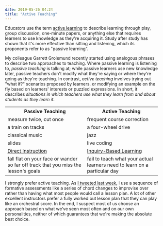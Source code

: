 ```yaml
---
date: 2019-05-26 04:24
title: "Active Teaching"
---
```


Educators use the term [active learning](https://en.wikipedia.org/wiki/Active_learning)
to describe learning through play,
group discussion,
one-minute papers,
or anything else that requires learners to use knowledge as they're acquiring it.
Study after study has shown that it's more effective than sitting and listening,
which its proponents refer to as "passive learning".

My colleague Garrett Grolemund recently started using analogous phrases
to describe two approaches to teaching.
Where passive learning is listening to,
*passive teaching* is talking at;
while passive learners use new knowledge later,
passive teachers don't modify what they're saying or where they're going as they're teaching.
In contrast,
*active teaching* involves trying out "what if?" scenarios proposed by learners.
or modifying an example on the fly based on learners' interests or puzzled expressions.
In short,
it describes
*situations in which teachers use what they learn from and about students as they learn it*.

<table>
  <tr>
    <th>Passive Teaching</th>
    <th>Active Teaching</th>
  </tr>
  <tr>
    <td>measure twice, cut once</td>
    <td>frequent course correction</td>
  </tr>
  <tr>
    <td>a train on tracks</td>
    <td>a four-wheel drive</td>
  </tr>
  <tr>
    <td>classical music</td>
    <td>jazz</td>
  </tr>
  <tr>
    <td>slides</td>
    <td>live coding</td>
  </tr>
  <tr>
    <td><a href="https://en.wikipedia.org/wiki/Direct_instruction">Direct Instruction</a></td>
    <td><a href="https://en.wikipedia.org/wiki/Inquiry-based_learning">Inquiry-Based Learning</a></td>
  </tr>
  <tr>
    <td>fall flat on your face or wander so far off track that you miss the lesson's goals</td>
    <td>fail to teach what your actual learners need to learn on a particular day</td>
  </tr>
</table>

I strongly prefer active teaching.
As [I tweeted last week](https://twitter.com/gvwilson/status/1130501444275200002),
I use a sequence of formative assessments like a series of chord changes to improvise over
rather than having what most people would call a lesson plan.
A lot of other excellent instructors prefer a fully worked out lesson plan that they can play like an orchestral score.
In the end,
I suspect most of us choose an approach based on what we've seen most often and on our own personalities,
neither of which guarantees that we're making the absolute best choice.

